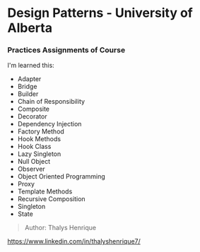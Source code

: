 # Design Patterns - University of Alberta

### Practices Assignments of Course

I'm learned this:

+ Adapter
+ Bridge
+ Builder
+ Chain of Responsibility
+ Composite
+ Decorator
+ Dependency Injection
+ Factory Method
+ Hook Methods
+ Hook Class
+ Lazy Singleton
+ Null Object
+ Observer
+ Object Oriented Programming
+ Proxy
+ Template Methods
+ Recursive Composition
+ Singleton
+ State

> Author: Thalys Henrique

https://www.linkedin.com/in/thalyshenrique7/
